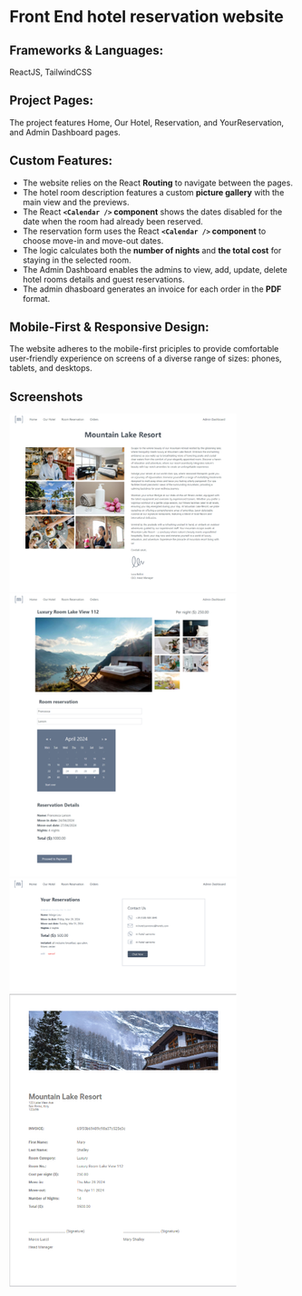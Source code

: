 # Front End hotel reservation website

## Frameworks & Languages: ## 
ReactJS, TailwindCSS
## Project Pages: ## 
The project features Home, Our Hotel, Reservation, and YourReservation, and Admin Dashboard pages.  
## Custom Features: ## 
+ The website relies on the React **Routing** to navigate between the pages.
+ The hotel room description features a custom **picture gallery** with the main view and the previews.
+ The React **`<Calendar />` component** shows the dates disabled for the date when the room had already been reserved. 
+ The reservation form uses the React **`<Calendar />` component** to choose move-in and move-out dates.
+ The logic calculates both the **number of nights** and **the total cost** for staying in the selected room.
+ The Admin Dashboard enables the admins to view, add, update, delete hotel rooms details and guest reservations.
+ The admin dhasboard generates an invoice for each order in the **PDF** format.  
  
## Mobile-First & Responsive Design: ## 
The website adheres to the mobile-first priciples to provide comfortable user-friendly experience on screens of a diverse range of sizes: phones, tablets, and desktops.  

## Screenshots ##
<img width="400" src="https://github.com/nchernys/hotel-lake/blob/main/about_hotel.jpg" alt="about_hotel">
<img width="400" src="https://github.com/nchernys/hotel-lake/blob/main/room_reservation_page.jpg" alt="about_hotel">
<img width="400" src="https://github.com/nchernys/hotel-lake/blob/main/guest_reservations.png" alt="about_hotel">
<img width="400" src="https://github.com/nchernys/hotel-lake/blob/main/invoice_pdf.png" alt="about_hotel">

